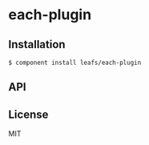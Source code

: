 # each-plugin

  

## Installation

    $ component install leafs/each-plugin

## API

   

## License

  MIT
